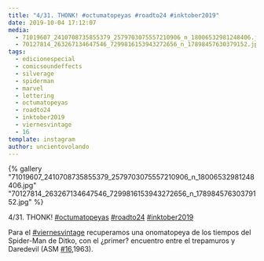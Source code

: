 ```yaml
---
title: "4/31. THONK! #octumatopeyas #roadto24 #inktober2019"
date: 2019-10-04 17:12:07
media: 
  - 71019607_2410708735855379_2579703075557210906_n_18006532981248406.jpg
  - 70127814_263267134647546_7299816153943272656_n_17898457630379152.jpg
tags: 
  - edicionespecial
  - comicsoundeffects
  - silverage
  - spiderman
  - marvel
  - lettering
  - octumatopeyas
  - roadto24
  - inktober2019
  - viernesvintage
  - 16
template: instagram
author: uncientovolando
---
```


{% gallery "71019607_2410708735855379_2579703075557210906_n_18006532981248406.jpg" "70127814_263267134647546_7299816153943272656_n_17898457630379152.jpg" %}

4/31. THONK! [#octumatopeyas](/tags/octumatopeyas) [#roadto24](/tags/roadto24) [#inktober2019](/tags/inktober2019)

Para el [#viernesvintage](/tags/viernesvintage) recuperamos una onomatopeya de los tiempos del Spider-Man de Ditko, con el ¿primer? encuentro entre el trepamuros y Daredevil (ASM [#16](/tags/16),1963).
